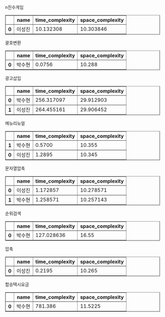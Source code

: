 n진수게임 

<table border="1" class="dataframe">
  <thead>
    <tr style="text-align: right;">
      <th></th>
      <th>name</th>
      <th>time_complexity</th>
      <th>space_complexity</th>
    </tr>
  </thead>
  <tbody>
    <tr>
      <th>0</th>
      <td>이성진</td>
      <td>10.132308</td>
      <td>10.303846</td>
    </tr>
  </tbody>
</table>괄호변환 

<table border="1" class="dataframe">
  <thead>
    <tr style="text-align: right;">
      <th></th>
      <th>name</th>
      <th>time_complexity</th>
      <th>space_complexity</th>
    </tr>
  </thead>
  <tbody>
    <tr>
      <th>0</th>
      <td>박수현</td>
      <td>0.0756</td>
      <td>10.288</td>
    </tr>
  </tbody>
</table>광고삽입 

<table border="1" class="dataframe">
  <thead>
    <tr style="text-align: right;">
      <th></th>
      <th>name</th>
      <th>time_complexity</th>
      <th>space_complexity</th>
    </tr>
  </thead>
  <tbody>
    <tr>
      <th>0</th>
      <td>박수현</td>
      <td>256.317097</td>
      <td>29.912903</td>
    </tr>
    <tr>
      <th>1</th>
      <td>이성진</td>
      <td>264.455161</td>
      <td>29.906452</td>
    </tr>
  </tbody>
</table>메뉴리뉴얼 

<table border="1" class="dataframe">
  <thead>
    <tr style="text-align: right;">
      <th></th>
      <th>name</th>
      <th>time_complexity</th>
      <th>space_complexity</th>
    </tr>
  </thead>
  <tbody>
    <tr>
      <th>1</th>
      <td>박수현</td>
      <td>0.5700</td>
      <td>10.355</td>
    </tr>
    <tr>
      <th>0</th>
      <td>이성진</td>
      <td>1.2895</td>
      <td>10.345</td>
    </tr>
  </tbody>
</table>문자열압축 

<table border="1" class="dataframe">
  <thead>
    <tr style="text-align: right;">
      <th></th>
      <th>name</th>
      <th>time_complexity</th>
      <th>space_complexity</th>
    </tr>
  </thead>
  <tbody>
    <tr>
      <th>0</th>
      <td>이성진</td>
      <td>1.172857</td>
      <td>10.278571</td>
    </tr>
    <tr>
      <th>1</th>
      <td>박수현</td>
      <td>1.258571</td>
      <td>10.257143</td>
    </tr>
  </tbody>
</table>순위검색 

<table border="1" class="dataframe">
  <thead>
    <tr style="text-align: right;">
      <th></th>
      <th>name</th>
      <th>time_complexity</th>
      <th>space_complexity</th>
    </tr>
  </thead>
  <tbody>
    <tr>
      <th>0</th>
      <td>박수현</td>
      <td>127.028636</td>
      <td>16.55</td>
    </tr>
  </tbody>
</table>압축 

<table border="1" class="dataframe">
  <thead>
    <tr style="text-align: right;">
      <th></th>
      <th>name</th>
      <th>time_complexity</th>
      <th>space_complexity</th>
    </tr>
  </thead>
  <tbody>
    <tr>
      <th>0</th>
      <td>이성진</td>
      <td>0.2195</td>
      <td>10.265</td>
    </tr>
  </tbody>
</table>합승택시요금 

<table border="1" class="dataframe">
  <thead>
    <tr style="text-align: right;">
      <th></th>
      <th>name</th>
      <th>time_complexity</th>
      <th>space_complexity</th>
    </tr>
  </thead>
  <tbody>
    <tr>
      <th>0</th>
      <td>박수현</td>
      <td>781.386</td>
      <td>11.5225</td>
    </tr>
  </tbody>
</table>